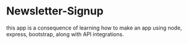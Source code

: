 # Newsletter-Signup

this app is a consequence of learning how to make an app using node, express, bootstrap, along with API integrations.
